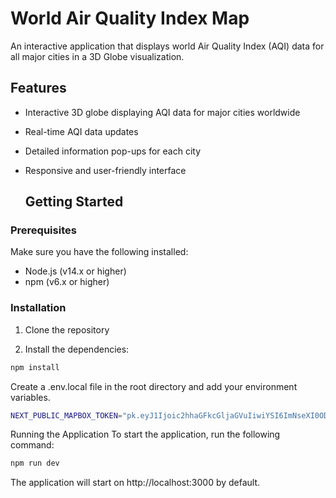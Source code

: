 # World Air Quality Index Map

An interactive application that displays world Air Quality Index (AQI) data for all major cities in a 3D Globe visualization.

## Features

- Interactive 3D globe displaying AQI data for major cities worldwide
- Real-time AQI data updates
- Detailed information pop-ups for each city
- Responsive and user-friendly interface

  ## Getting Started

### Prerequisites

Make sure you have the following installed:

- Node.js (v14.x or higher)
- npm (v6.x or higher)

### Installation

1. Clone the repository
   
2. Install the dependencies:
```bash
npm install
```

Create a .env.local file in the root directory and add your environment variables.

```bash
NEXT_PUBLIC_MAPBOX_TOKEN="pk.eyJ1Ijoic2hhaGFkcGljaGVuIiwiYSI6ImNseXI0ODAyNjAzNWUyanI0Y2kybmxxbGsifQ.O7Uy5BQuQRxYbsAJF6uakg"
```
Running the Application
To start the application, run the following command:

```bash
npm run dev
```
The application will start on http://localhost:3000 by default.
